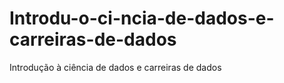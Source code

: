 # Introdu-o-ci-ncia-de-dados-e-carreiras-de-dados
Introdução à ciência de dados e carreiras de dados
